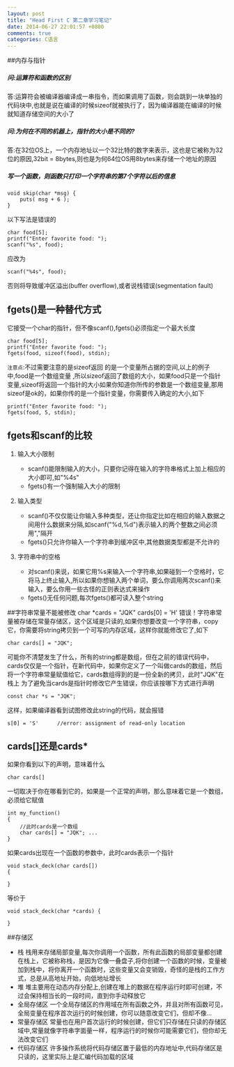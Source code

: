 ```yaml
---
layout: post
title: "Head First C 第二章学习笔记"
date: 2014-06-27 22:01:57 +0800
comments: true
categories: C语言
---
```

##内存与指针

##### 问:运算符和函数的区别

答:运算符会被编译器编译成一串指令，而如果调用了函数，则会跳到一块单独的代码块中,也就是说在编译的时候sizeof就被执行了，因为编译器能在编译的时候就知道存储空间的大小了

##### 问:为何在不同的机器上，指针的大小是不同的?

答:在32位OS上，一个内存地址以一个32比特的数字来表示，这也是它被称为32位的原因,32bit = 8bytes,则也是为何64位OS用8bytes来存储一个地址的原因

##### 写一个函数，则函数只打印一个字符串的第7个字符以后的信息

	void skip(char *msg) {		puts( msg + 6 ); 	} 
以下写法是错误的

	char food[5];	printf("Enter favorite food: "); 	scanf("%s", food);
应改为

	scanf("%4s", food);

否则将导致缓冲区溢出(buffer overflow),或者说栈错误(segmentation fault)

## fgets()是一种替代方式

它接受一个char的指针，但不像scanf(),fgets()必须指定一个最大长度

	char food[5];	printf("Enter favorite food: ");	fgets(food, sizeof(food), stdin);
`注意点`:不过需要注意的是sizeof返回 的是一个变量所占据的空间,以上的例子中,food是一个数组变量 ,所以sizeof返回了数组的大小，如果food只是一个指针变量,sizeof将返回一个指针的大小如果你知道你所传的参数是一个数组变量,那用sizeof是ok的，如果你传的是一个指针变量，你需要传入确定的大小,如下

	printf("Enter favorite food: "); 
	fgets(food, 5, stdin);
## fgets和scanf的比较
1. 输入大小限制
	* scanf()能限制输入的大小，只要你记得在输入的字符串格式上加上相应的大小即可,如"%4s"
	* fgets()有一个强制输入大小的限制

2. 输入类型
	* scanf()不仅仅能让你输入多种类型，还让你指定比如在相应的输入数据之间用什么数据来分隔,如scanf("%d,%d")表示输入的两个整数之间必须用","隔开
	* fgets()只允许你输入一个字符串到缓冲区中,其他数据类型都是不允许的

3. 字符串中的空格
	* 对scanf()来说，如果它用%s来输入一个字符串,如果碰到一个空格时，它将马上终止输入,所以如果你想输入两个单词，要么你调用两次scanf()来输入，要么你用一些古怪的正则表达式来操作
	* fgets()无任何问题,每次fgets()都可读入整个string

##字符串常量不能被修改
	char *cards = "JQK"
	cards[0] = 'H'
错误！字符串常量被存储在常量存储区，这个区域是只读的,如果你想要改变一个字符串，copy它，你需要将string拷贝到一个可写的内存区域，这样你就能修改它了,如下

	char cards[] = "JQK";
可能你不清楚发生了什么，所有的string都是数组，但在之前的错误代码中，cards仅仅是一个指针，在新代码中，如果你定义了一个叫做cards的数组，然后将一个字符串常量赋值给它，cards数组得到的是一份全新的拷贝，此时"JQK"在栈上
为了避免当cards是指针时修改它产生错误，你应该按哪下方式进行声明

	const char *s = "JQK";
这样，如果编译器看到试图修改此string的代码，就会报错

	s[0] = 'S'		//error: assignment of read-only location
## cards[]还是cards*
如果你看到以下的声明，意味着什么

	char cards[]
一切取决于你在哪看到它的，如果是一个正常的声明，那么意味着它是一个数组，必须给它赋值

	int my_function()	{
		//此时cards是一个数组		char cards[] = "JQK"; ... 	}
如果cards出现在一个函数的参数中，此时cards表示一个指针
	void stack_deck(char cards[])	{		}
等价于
	void stack_deck(char *cards) {		}
##存储区
* 栈
  栈用来存储局部变量,每次你调用一个函数，所有此函数的局部变量都创建在栈上，它被称称栈，是因为它像一叠盘子,将你创建一个函数的时候，变量被加到栈中，将你离开一个函数时，这些变量又会变销毁，奇怪的是栈的工作方式，总是从高地址开始，向低地址增长
* 堆
  堆主要用在动态内存分配上,创建在堆上的数据在程序运行时即可创建，不过会保持相当长的一段时间，直到你手动释放它
* 全局存储区
  一个全局存储区的作用域在所有函数之外，并且对所有函数可见，全局变量在程序首次运行的时候创建，你可以随意改变它们，但却不像...
* 常量存储区
  常量也在用户首次运行的时候创建，但它们只存储在只读的存储区域中,常量就像字符串字面量一样，程序运行的时候你可能需要它们，但你却无法改变它们
* 代码存储区
  许多操作系统将代码存储区置于最低的内存地址中,代码存储区是只读的，这里实际上是汇编代码加载的区域